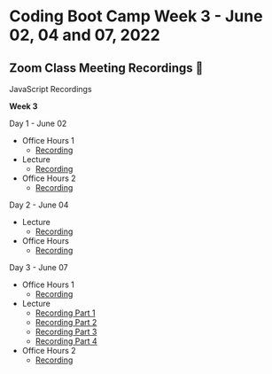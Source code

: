 # Coding Boot Camp Week 3 - June 02, 04 and 07, 2022 

## Zoom Class Meeting Recordings 🎥

JavaScript Recordings

**Week 3**

Day 1 - June 02
* Office Hours 1
  * [Recording](https://zoom.us/rec/play/FYTMBNvw9cvrITOuiVlVo0rAcxJlbWwfyR1xS8VMSHr7KNfW_sObJvPv65APZjN15YQxRdSahCvbMmMI.5N0I8fVDtLN2lijq)
* Lecture
  * [Recording](https://zoom.us/rec/play/Dj7h02RUPfzOpCRZpJ48fSupmj4ex87udz5b3Rk5ustl7k9S2pgSt-Ym6GAdk8-9_TicK9qNK2l5e8KQ.6wzlAs8Fsfuu-Yti)
* Office Hours 2
  * [Recording](https://zoom.us/rec/play/cTj636Imqy4w38On4PPwE-ToAhk70WpD23CrsdZ6iHj-d9qGnMIxZTT9h8sogDhmAbvhSJHRacqMV8qJ.OeyIY0hr8q4WxB8L)

Day 2 - June 04
* Lecture
  * [Recording](https://zoom.us/rec/play/gD2XVpN_5XFkHAgDKmB-XwiCxzJL1_4qUGoOZok0JrrmeOc2F6GFpxbDyDvYjeC_bg6enHG_pV3OfU9T.qvN-PsH68h0q_Y7O)
* Office Hours
  * [Recording](https://zoom.us/rec/play/qX55j6kbdvHOzegyHXucrOKhMeaAje_GYhX1Dod0zuGXEi1XOcb8Cv0O_rocn4EfC8TPNNOktgJvJf76.NorAqRjRYqtVM_9c)

Day 3 - June 07
* Office Hours 1
  * [Recording](https://zoom.us/rec/play/lkyZ1B-bZR8YseH7F-SbbH98rBnqT8uhAWRFO9Q_jbhepuq90sF5R9h1onU58WhQHP0sVJHkVm9XGh4S.z-6HVr5ev3n0yt8a)
* Lecture
  * [Recording Part 1](https://zoom.us/rec/play/aQMSfSAqOo035-jgyX5NpUcFzB_2Byu8gPxVLtSNGcAOxWI82pwXOEYC2Hz-mcNTlsOG-0n05cAgc9sR.3yhk5suYN_TGNFLh)
  * [Recording Part 2](https://zoom.us/rec/play/W-tr1g5p7t3fa-aZGBoXPTtsLDuFxKoyjKnKYbpPneLDBvBaNH4lGU1pie4hJ-9NDmGee44AffP8tMko.1Vevh2VnJszIwN6J)
  * [Recording Part 3](https://zoom.us/rec/play/lPVrbLYm5dyAmMo4IQJGThxYdRUEF9lfdYFaB7KNdH4fkGnFwIcqQKEy0Goi9yXxoMqtWdoXUXvl5vUh.Lz0Ujr9pPbGA61K2)
  * [Recording Part 4](https://zoom.us/rec/play/iiXdbT5LIM7qclXhmEsJo39f16n0_IcgZ8_LiDuxfRkkXTB-pnBmANK_VF5r3x0RjG92W_4zy56OQKdL.V3493GgR9JFDGuws)
* Office Hours 2
  * [Recording](https://zoom.us/rec/play/E93ttFHr3zWonhmvOmeaFK_VFH0gTBpY63v3DyLe79nkTd1kDqliM0nSlytceeddanIrSZwQyZdTZLoc.QLuxbkwFy6aeI_I9)
